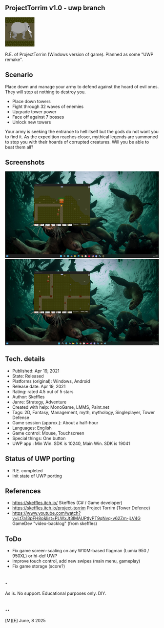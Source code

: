 ## ProjectTorrim v1.0 - uwp branch
![Logo](Images/logo.png)

R.E. of ProjectTorrim (Windows version of game). Planned as some "UWP remake".

## Scenario
Place down and manage your army to defend against the hoard of evil ones. They will stop at nothing to destroy you.

- Place down towers
- Fight through 32 waves of enemies
- Upgrade tower power
- Face off against 7 bosses
- Unlock new towers

Your army is seeking the entrance to hell itself but the gods do not want you to find it. As the expedition reaches closer, mythical legends are summoned to stop you with their hoards of corrupted creatures. Will you be able to beat them all?

## Screenshots
![](Images/sshot01.png)
![](Images/sshot02.png)

## Tech. details
- Published:	 Apr 19, 2021
- State: 	Released
- Platforms (original): Windows, Android
- Release date:	 Apr 19, 2021
- Rating: rated 4.5 out of 5 stars
- Author: Skeffles
- Janre: Strategy, Adventure
- Created with help: MonoGame, LMMS, Paint.net
- Tags:	2D, Fantasy, Management, myth, mythology, Singleplayer, Tower Defense
- Game session (approx.): About a half-hour
- Languages: English
- Game control: Mouse, Touchscreen
- Special things: One button
- UWP app : Min Win. SDK is 10240, Main Win. SDK is 19041  

## Status of UWP porting
- R.E. completed
- Init state  of UWP porting


## References
- https://skeffles.itch.io/ Skeffles (C# / Game developer)
- https://skeffles.itch.io/project-torrim Project Torrim (Tower Defence)
- https://www.youtube.com/watch?v=Lt7a13pFH8o&list=PLWxJt3IMAUPtIyPT9qNvq-v62Zm-jLV4G GameDev "video-backlog" (from skeffles)


## ToDo
- Fix game screen-scaling on any W10M-based flagman (Lumia 950 / 950XL) or hi-def UWP
- Improve touch control, add new swipes (main menu, gameplay)
- Fix game storage (score?)


## .
As is. No support. Educational purposes only. DIY.

## ..
[M][E] June, 8 2025